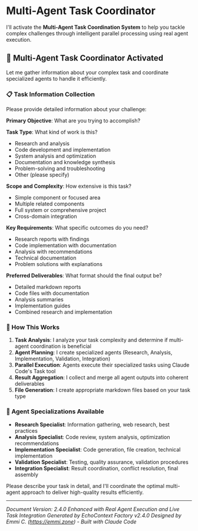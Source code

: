 # Multi-Agent Task Coordinator

I'll activate the **Multi-Agent Task Coordination System** to help you tackle complex challenges through intelligent parallel processing using real agent execution.

## 🚀 Multi-Agent Task Coordinator Activated

Let me gather information about your complex task and coordinate specialized agents to handle it efficiently.

### 📋 Task Information Collection

Please provide detailed information about your challenge:

**Primary Objective**: What are you trying to accomplish?

**Task Type**: What kind of work is this?
- Research and analysis
- Code development and implementation  
- System analysis and optimization
- Documentation and knowledge synthesis
- Problem-solving and troubleshooting
- Other (please specify)

**Scope and Complexity**: How extensive is this task?
- Simple component or focused area
- Multiple related components
- Full system or comprehensive project
- Cross-domain integration

**Key Requirements**: What specific outcomes do you need?
- Research reports with findings
- Code implementation with documentation
- Analysis with recommendations
- Technical documentation
- Problem solutions with explanations

**Preferred Deliverables**: What format should the final output be?
- Detailed markdown reports
- Code files with documentation
- Analysis summaries
- Implementation guides
- Combined research and implementation

### 🤖 How This Works

1. **Task Analysis**: I analyze your task complexity and determine if multi-agent coordination is beneficial
2. **Agent Planning**: I create specialized agents (Research, Analysis, Implementation, Validation, Integration)
3. **Parallel Execution**: Agents execute their specialized tasks using Claude Code's Task tool
4. **Result Aggregation**: I collect and merge all agent outputs into coherent deliverables
5. **File Generation**: I create appropriate markdown files based on your task type

### 🎯 Agent Specializations Available

- **Research Specialist**: Information gathering, web research, best practices
- **Analysis Specialist**: Code review, system analysis, optimization recommendations  
- **Implementation Specialist**: Code generation, file creation, technical implementation
- **Validation Specialist**: Testing, quality assurance, validation procedures
- **Integration Specialist**: Result coordination, conflict resolution, final assembly

Please describe your task in detail, and I'll coordinate the optimal multi-agent approach to deliver high-quality results efficiently.

---

*Document Version: 2.4.0*
*Enhanced with Real Agent Execution and Live Task Integration*
*Generated by EchoContext Factory v2.4.0*
*Designed by Emmi C. (https://emmi.zone) - Built with Claude Code*